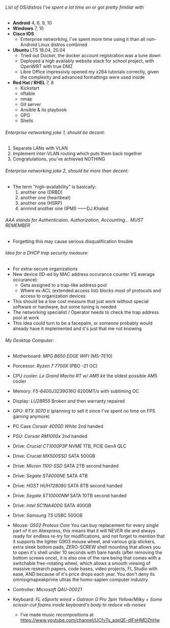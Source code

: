 ###### List of OS/distros I've spent a lot time on or got pretty fimiliar with
 - **Android** 4, 6, 9, 10
 - **Windows** 7, 10
 - **Cisco IOS**
   - Enterprise networking, I've spent more time using it than all non-Android Linux distros combined
 - **Ubuntu** LTS 18.04, 20.04
    - Tried out Docker, the docker account registration was a tune down
    - Deployed a high availably website stack for school project, with OpenWRT with true DMZ
    - Libre Office impressivly opened my x264 tutorials correctly, given the complexity and advanced formattings were used inside
 - **Red Hat / RHEL** 7, 8
    - Kickstart
    - nftable
    - nmap
    - Git server
    - Ansible & its playbook
    - GPG
    - Shells

###### Enterprise networking joke 1, should be decent:
 1. Separate LANs with VLAN
 2. Implement inter-VLAN routing which puts them back together
 3. Congratulations, you've achieved NOTHING

###### Enterprise networking joke 2, should be more than decent:
 - The term "high-availability" is basically:
   1. another one (DRBD)
   2. another one (heartbeat)
   3. another one (HSRP)
   4. annnnd another one (IPMI)  ——DJ Khaled

###### AAA stands for Authenticaion, Authorization, Accounting... MUST REMEMBER
 - Forgetting this may cause serious disqualification trouble

###### Idea for a DHCP trap security measure:
 - For extra-secure organizations
 - New device (ID-ed by MAC address occurance counter VS average occurance):
   - Gets assigned to a trap-like address pool
   - Where ex-ACL (extended access list) blocks most of protocols and access to organization devices
 - This should be a low cost measure that just work without special software or hardware, but some tuning is needed
 - The networking specialist / Operator needs to check the trap address pool at work
 - This idea could turn to be a facepalm, or someone probably would already have it implemented and it's just that me not knowing

###### My Desktop Computer:
 - Motherboard: *MPG B650 EDGE WIFI* (MS-7E10)
 - Porcessor:   *Ryzen 7 7700X* (PBO -21 OC)
 - CPU cooler:  *Le Grand Macho RT w/ AM5 kit* the oldest possible AM5 cooler
 - Memory:      *F5-6400J3239G16G*    6200MT/s with subtiming OC
 - Display:     *LU28R55*             Broken and then warranty repaired
 - GPU:         *RTX 3070 ti* (planning to sell it since I've spent no time on FPS gaming anymore)
 - PC Case      *Corsair 4000D White* 2nd handed
 - PSU:         *Corsair RM1000x*     2nd handed
 - Drive:       *Crucial CT1000P3P*   NVME 1TB, PCIE Gen4 QLC
 - Drive:       *Crucial MX500SSD*    SATA 500GB
 - Drive:       *Micron  1100-SSD*    SATA 2TB  second handed
 - Drive:       *Segate  ST4000NE*    SATA 4TB
 - Drive:       *HGST    HUH728080*   SATA 8TB  second handed
 - Drive:       *Segate  ST10000NM*   SATA 10TB second handed
 - Drive:       *Intel   SC1NA400G*   SATA 400GB
 - Drive:       *Samsung T5*          USBC 500GB
 - Mouse:       *G502 Proteus Core*   You can buy replacement for every single part of it on Aliexpress, this means that it will NEVER die and always ready for endless re-try for modifications, and not forget to mention that it supports the lighter G903 mouse wheel, and various grip stickers, extra sleek bottom pads, ZERO-SCREW shell mounting that allows you to open it's shell under 10 seconds with bare hands (after removing the bottom screws once), it is also one of the rare being that comes with a switchable free-rotating wheel, which allows a smooth viewing of massive research papers, code bases, video projects, FL Studio with ease, AND because of it's price drops each year. You don't deny its omnisigmapeakprime ultras the homo-sapien computer industry
 - Controller:  *Microsoft QAU-00021*
 - Keyboard:    *FL eSports wired + Gatreon G Pro 3pin Yellow/Milky + Some scissor-cut foams inside keyboard's body to reduce vib-noises*

   - I've made music recompositions at https://www.youtube.com/channel/UCfvTs_azeQE-dlFsHMDZhHw
